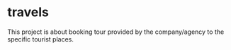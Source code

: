 # travels
This project is about booking tour provided by the company/agency to the specific tourist places.
